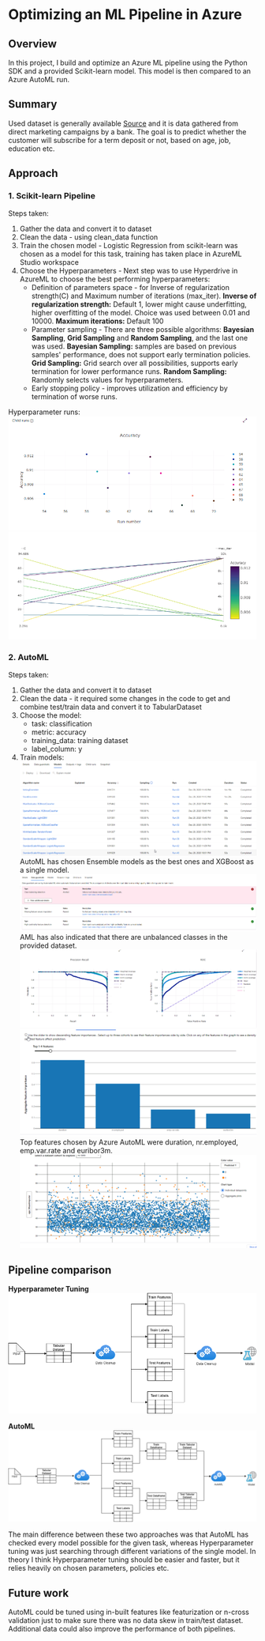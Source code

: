# Optimizing an ML Pipeline in Azure

## Overview
In this project, I build and optimize an Azure ML pipeline using the Python SDK and a provided Scikit-learn model.
This model is then compared to an Azure AutoML run.

## Summary
Used dataset is generally available [Source](https://archive.ics.uci.edu/ml/datasets/Bank+Marketing) and it is data gathered from direct marketing campaigns by a bank.
The goal is to predict whether the customer will subscribe for a term deposit or not, based on age, job, education etc.

## Approach
### 1. Scikit-learn Pipeline
Steps taken:
1. Gather the data and convert it to dataset
2. Clean the data - using clean_data function
3. Train the chosen model - Logistic Regression from scikit-learn was chosen as a model for this task, training has taken place in AzureML Studio workspace
4. Choose the Hyperparameters - Next step was to use Hyperdrive in AzureML to choose the best performing hyperparameters:
    * Definition of parameters space - for Inverse of regularization strength(C) and Maximum number of iterations (max_iter). **Inverse of regularization strength:** Default 1, lower might cause underfitting, higher overfitting of the model. Choice was used between 0.01 and 10000. **Maximum iterations:** Default 100
    * Parameter sampling - There are three possible algorithms: **Bayesian Sampling**, **Grid Sampling** and **Random Sampling**, and the last one was used. **Bayesian Sampling:** samples are based on previous samples' performance, does not support early termination policies. **Grid Sampling:** Grid search over all possibilities, supports early termination for lower performance runs. **Random Sampling:** Randomly selects values for hyperparameters. 
    * Early stopping policy - improves utilization and efficiency by termination of worse runs. 

Hyperparameter runs:
![img](/img/1.PNG)
![img](/img/2.PNG)

### 2. AutoML
Steps taken:
1. Gather the data and convert it to dataset
2. Clean the data - it required some changes in the code to get and combine test/train data and convert it to TabularDataset
3. Choose the model:
    * task: classification
    * metric: accuracy
    * training_data: training dataset
    * label_column: y
4. Train models:
    ![img](/img/aml1.PNG)
    AutoML has chosen Ensemble models as the best ones and XGBoost as a single model.
    ![img](/img/aml2.PNG)
    AML has also indicated that there are unbalanced classes in the provided dataset.
    ![img](/img/aml3.PNG)
    ![img](/img/aml4.PNG)
    Top features chosen by Azure AutoML were duration, nr.employed, emp.var.rate and euribor3m.
    ![img](/img/aml5.PNG)


## Pipeline comparison
**Hyperparameter Tuning**
![img](/img/hyperparameter.PNG)

**AutoML**
![img](/img/automl.PNG)

The main difference between these two approaches was that AutoML has checked every model possible for the given task, whereas Hyperparameter tuning was just searching through different variations of the single model. In theory I think Hyperparameter tuning should be easier and faster, but it relies heavily on chosen parameters, policies etc.

## Future work
AutoML could be tuned using in-built features like featurization or n-cross validation just to make sure there was no data skew in train/test dataset.
Additional data could also improve the performance of both pipelines.
